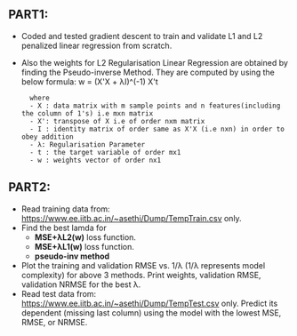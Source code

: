 ## PART1:
- Coded and tested gradient descent to train and validate L1 and L2 penalized linear regression from scratch.
- Also the weights for L2 Regularisation Linear Regression are obtained by finding the Pseudo-inverse Method. They are computed by using the below formula:
           w = (X'X + λI)^(-1) X't
           
        where
        - X : data matrix with m sample points and n features(including the column of 1's) i.e mxn matrix
        - X': transpose of X i.e of order nxm matrix
        - I : identity matrix of order same as X'X (i.e nxn) in order to obey addition
        - λ: Regularisation Parameter
        - t : the target variable of order mx1 
        - w : weights vector of order nx1

## PART2: 
- Read training data from: https://www.ee.iitb.ac.in/~asethi/Dump/TempTrain.csv only.
- Find the best lamda for 
    - **MSE+λL2(w)** loss function.
    - **MSE+λL1(w)** loss function.
    - **pseudo-inv method**
- Plot the training and validation RMSE vs. 1/λ (1/λ represents model complexity) for above 3 methods. Print weights, validation RMSE, validation NRMSE for the best λ.
- Read test data from: https://www.ee.iitb.ac.in/~asethi/Dump/TempTest.csv only. Predict its dependent (missing last column) using the model with the lowest MSE, RMSE, or NRMSE. 
